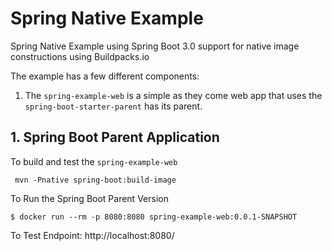 # Spring Native Example

Spring Native Example using Spring Boot 3.0 support for native image constructions using Buildpacks.io

The example has a few different components:

1) The ```spring-example-web``` is a simple as they come web app that uses the ```spring-boot-starter-parent``` has its parent.


## 1. Spring Boot Parent Application
To build and test the ```spring-example-web```

```
 mvn -Pnative spring-boot:build-image
 ```

 To Run the Spring Boot Parent Version
 ```
 $ docker run --rm -p 8080:8080 spring-example-web:0.0.1-SNAPSHOT
```

To Test Endpoint:
http://localhost:8080/

